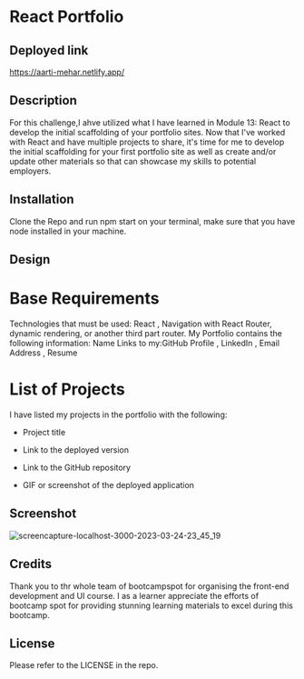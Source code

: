 # React Portfolio


## Deployed link 

https://aarti-mehar.netlify.app/


## Description

For this challenge,I ahve utilized what I have learned in Module 13: React to develop the initial scaffolding of your portfolio sites.
Now that I've worked with React and have multiple projects to share, it's time for me to develop the initial scaffolding for your first portfolio site as well as create and/or update other materials so that can showcase my skills to potential employers.

## Installation

Clone the Repo and run npm start on your terminal, make sure that you have node installed in your machine.

## Design

# Base Requirements

Technologies that must be used: React , Navigation with React Router, dynamic rendering, or another third part router.
My Portfolio contains the following information:
Name
Links to my:GitHub Profile , LinkedIn , Email Address , Resume

# List of Projects
 
I have listed my projects in the portfolio with the following:

  - Project title

  - Link to the deployed version

  - Link to the GitHub repository

  - GIF or screenshot of the deployed application
  
  ## Screenshot

![screencapture-localhost-3000-2023-03-24-23_45_19](https://user-images.githubusercontent.com/113493756/227662663-6b92564a-444f-43e0-bb1f-4e32501db926.png)


## Credits

Thank you to thr whole team of bootcampspot for organising the front-end development and UI course. I as a learner appreciate the efforts of bootcamp spot for providing stunning learning materials to excel during this bootcamp.


## License

Please refer to the LICENSE in the repo.


